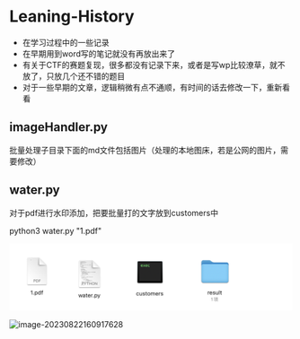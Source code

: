 # Leaning-History
- 在学习过程中的一些记录
- 在早期用到word写的笔记就没有再放出来了
- 有关于CTF的赛题复现，很多都没有记录下来，或者是写wp比较潦草，就不放了，只放几个还不错的题目
- 对于一些早期的文章，逻辑稍微有点不通顺，有时间的话去修改一下，重新看看



## imageHandler.py

批量处理子目录下面的md文件包括图片（处理的本地图床，若是公网的图片，需要修改）

## water.py

对于pdf进行水印添加，把要批量打的文字放到customers中

python3 water.py "1.pdf"

<img src="images/1.png" alt="image-20230822160822763" style="zoom:50%;" />

![image-20230822160917628](/Users/DawnT0wn/Documents/GitHub/Leaning-History/images/2.png)
